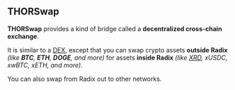 ## THORSwap

**THORSwap** provides a kind of bridge called a **decentralized cross-chain exchange**.

It is similar to a [DEX](?glossaryAnchor=dex), except that you can swap crypto assets **outside Radix** _(like **BTC**, **ETH**, **DOGE**, and more)_ for assets **inside Radix** _(like [XRD](?glossaryAnchor=xrd), xUSDC, xwBTC, xETH, and more)_.

You can also swap from Radix out to other networks.
